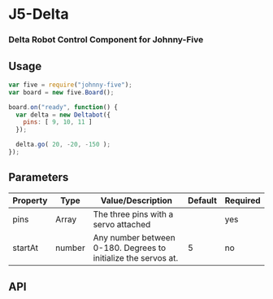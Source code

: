 # J5-Delta
### Delta Robot Control Component for Johnny-Five

## Usage

```javascript
var five = require("johnny-five");
var board = new five.Board();

board.on("ready", function() {
  var delta = new Deltabot({
    pins: [ 9, 10, 11 ]
  });

  delta.go( 20, -20, -150 );
});
```

## Parameters

| Property | Type | Value/Description | Default | Required |
| --- | --- | --- | --- | --- |
| pins | Array | The three pins with a servo attached |  | yes |
| startAt | number | Any number between 0-180. Degrees to initialize the servos at. | 5 | no |


## API
